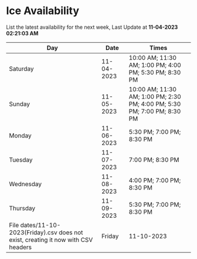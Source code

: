 # Ice Availability

List the latest availability for the next week, Last Update at **11-04-2023 02:21:03 AM**

| Day         | Date        | Times       |
| ----------- | ----------- | ----------- |
|Saturday|11-04-2023|10:00 AM; 11:30 AM; 1:00 PM; 4:00 PM; 5:30 PM; 8:30 PM|
|Sunday|11-05-2023|10:00 AM; 11:30 AM; 1:00 PM; 2:30 PM; 4:00 PM; 5:30 PM; 7:00 PM; 8:30 PM|
|Monday|11-06-2023|5:30 PM; 7:00 PM; 8:30 PM|
|Tuesday|11-07-2023|7:00 PM; 8:30 PM|
|Wednesday|11-08-2023|4:00 PM; 7:00 PM; 8:30 PM|
|Thursday|11-09-2023|5:30 PM; 7:00 PM; 8:30 PM|
File dates/11-10-2023(Friday).csv does not exist, creating it now with CSV headers |Friday|11-10-2023|7:00 PM; 8:30 PM|
